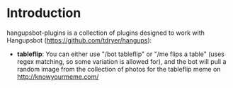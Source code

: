 # Introduction

hangupsbot-plugins is a collection of plugins designed to work with Hangupsbot (https://github.com/tdryer/hangups):
* **tableflip**:
  You can either use "/bot tableflip" or "/me flips a table" (uses regex matching, so some variation is allowed for),
  and the bot will pull a random image from the collection of photos for the tableflip meme on http://knowyourmeme.com/

